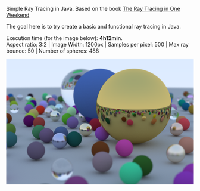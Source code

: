 Simple Ray Tracing in Java. Based on the book [The Ray Tracing in One Weekend](https://raytracing.github.io/)

The goal here is to try create a basic and functional ray tracing in Java.

Execution time (for the image below): **4h12min**.<br>
Aspect ratio: 3:2 | Image Width: 1200px | Samples per pixel: 500 | Max ray bounce: 50 | Number of spheres: 488

<img src="./image_final_scene.png" width="600">
